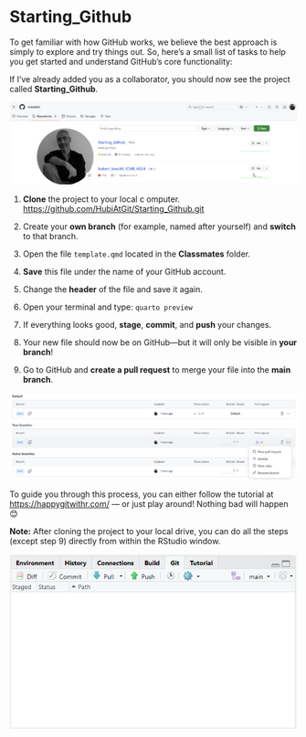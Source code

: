 # Starting_Github

To get familiar with how GitHub works, we believe the best approach is simply to explore and try things out. So, here’s a small list of tasks to help you get started and understand GitHub’s core functionality:

If I’ve already added you as a collaborator, you should now see the project called **Starting_Github**.

![](images/clipboard-416951328.png)

1.  **Clone** the project to your local c omputer. <https://github.com/HubiAtGit/Starting_Github.git>

2.  Create your **own branch** (for example, named after yourself) and **switch** to that branch.

3.  Open the file `template.qmd` located in the **Classmates** folder.

4.  **Save** this file under the name of your GitHub account.

5.  Change the **header** of the file and save it again.

6.  Open your terminal and type: `quarto preview`

7.  If everything looks good, **stage**, **commit**, and **push** your changes.

8.  Your new file should now be on GitHub—but it will only be visible in **your branch**!

9.  Go to GitHub and **create a pull request** to merge your file into the **main branch**.

![](images/clipboard-2142755749.png)

To guide you through this process, you can either follow the tutorial at <https://happygitwithr.com/> — or just play around! Nothing bad will happen 😊

**Note:** After cloning the project to your local drive, you can do all the steps (except step 9) directly from within the RStudio window.

![](images/Github.png)
